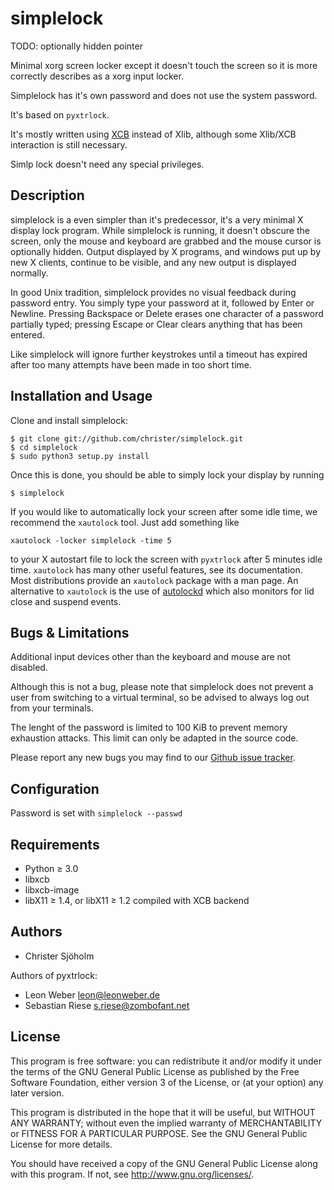 simplelock
==========
TODO: optionally hidden pointer

Minimal xorg screen locker except it doesn't touch the screen so it is
more correctly describes as a xorg input locker.

Simplelock has it's own password and does not use the system password.

It's based on ``pyxtrlock``.

It's mostly written using [XCB](http://xcb.freedesktop.org/)
instead of Xlib, although some Xlib/XCB interaction is still necessary.

Simlp lock doesn't need any special privileges.

Description
-----------

simplelock is a even simpler than it's predecessor, it's a very minimal
X display lock program. While simplelock is running, it doesn't obscure
the screen, only the mouse and keyboard are grabbed and the mouse cursor
is optionally hidden. Output displayed by X programs, and windows put
up by new X clients, continue to be visible, and any new output is
displayed normally.

In good Unix tradition, simplelock provides no visual feedback during password
entry. You simply type your password at it, followed by Enter or Newline.
Pressing Backspace or Delete erases one character of a password partially typed;
pressing Escape or Clear clears anything that has been entered.

Like simplelock will ignore further keystrokes until a timeout has
expired after too many attempts have been made in too short time.

Installation and Usage
----------------------

Clone and install simplelock:

    $ git clone git://github.com/christer/simplelock.git
    $ cd simplelock
    $ sudo python3 setup.py install

Once this is done, you should be able to simply lock your display by running

    $ simplelock

If you would like to automatically lock your screen after some idle time,
we recommend the ``xautolock`` tool. Just add something like

    xautolock -locker simplelock -time 5

to your X autostart file to lock the screen with ``pyxtrlock`` after 5
minutes idle time. ``xautolock`` has many other useful features, see
its documentation. Most distributions provide an ``xautolock`` package
with a man page. An alternative to ``xautolock`` is the use of
[autolockd](https://github.com/zombofant/autolockd) which also
monitors for lid close and suspend events.

Bugs & Limitations
------------------
Additional input devices other than the keyboard and mouse are not disabled.

Although this is not a bug, please note that simplelock does not
prevent a user from switching to a virtual terminal, so be advised to
always log out from your terminals.

The lenght of the password is limited to 100 KiB to prevent memory
exhaustion attacks. This limit can only be adapted in the source code.

Please report any new bugs you may find to our
[Github issue tracker](https://github.com/christer/simplelock/issues).

Configuration
-------------

Password is set with ``simplelock --passwd``

Requirements
------------
* Python ≥ 3.0
* libxcb
* libxcb-image
* libX11 ≥ 1.4, or libX11 ≥ 1.2 compiled with XCB backend


Authors
-------
* Christer Sjöholm <hcs at furuvik dot net>

Authors of pyxtrlock:

* Leon Weber <leon@leonweber.de>
* Sebastian Riese <s.riese@zombofant.net>

License
-------
This program is free software: you can redistribute it and/or modify
it under the terms of the GNU General Public License as published by
the Free Software Foundation, either version 3 of the License, or
(at your option) any later version.

This program is distributed in the hope that it will be useful,
but WITHOUT ANY WARRANTY; without even the implied warranty of
MERCHANTABILITY or FITNESS FOR A PARTICULAR PURPOSE.  See the
GNU General Public License for more details.

You should have received a copy of the GNU General Public License
along with this program.  If not, see <http://www.gnu.org/licenses/>.
